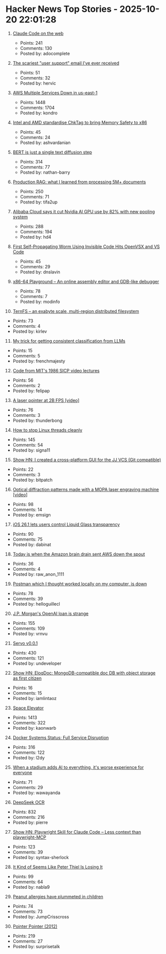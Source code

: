 # Hacker News Top Stories - 2025-10-20 22:01:28

1. [Claude Code on the web](https://www.anthropic.com/news/claude-code-on-the-web)
   - Points: 241
   - Comments: 130
   - Posted by: adocomplete

2. [The scariest "user support" email I've ever received](https://www.devas.life/the-scariest-user-support-email-ive-ever-received/)
   - Points: 51
   - Comments: 32
   - Posted by: hervic

3. [AWS Multiple Services Down in us-east-1](https://health.aws.amazon.com/health/status?ts=20251020)
   - Points: 1448
   - Comments: 1704
   - Posted by: kondro

4. [Intel and AMD standardise ChkTag to bring Memory Safety to x86](https://community.intel.com/t5/Blogs/Tech-Innovation/open-intel/ChkTag-x86-Memory-Safety/post/1721490)
   - Points: 45
   - Comments: 24
   - Posted by: ashvardanian

5. [BERT is just a single text diffusion step](https://nathan.rs/posts/roberta-diffusion/)
   - Points: 314
   - Comments: 77
   - Posted by: nathan-barry

6. [Production RAG: what I learned from processing 5M+ documents](https://blog.abdellatif.io/production-rag-processing-5m-documents)
   - Points: 250
   - Comments: 71
   - Posted by: tifa2up

7. [Alibaba Cloud says it cut Nvidia AI GPU use by 82% with new pooling system](https://www.tomshardware.com/tech-industry/semiconductors/alibaba-says-new-pooling-system-cut-nvidia-gpu-use-by-82-percent)
   - Points: 288
   - Comments: 194
   - Posted by: hd4

8. [First Self-Propagating Worm Using Invisible Code Hits OpenVSX and VS Code](https://www.koi.ai/blog/glassworm-first-self-propagating-worm-using-invisible-code-hits-openvsx-marketplace)
   - Points: 45
   - Comments: 29
   - Posted by: dnslavin

9. [x86-64 Playground – An online assembly editor and GDB-like debugger](https://x64.halb.it/)
   - Points: 78
   - Comments: 7
   - Posted by: modinfo

10. [TernFS – an exabyte scale, multi-region distributed filesystem](https://www.xtxmarkets.com/tech/2025-ternfs/#posix-shaped)
   - Points: 73
   - Comments: 4
   - Posted by: kirlev

11. [My trick for getting consistent classification from LLMs](https://verdik.substack.com/p/how-to-get-consistent-classification)
   - Points: 15
   - Comments: 5
   - Posted by: frenchmajesty

12. [Code from MIT's 1986 SICP video lectures](https://github.com/felipap/sicp-code)
   - Points: 56
   - Comments: 2
   - Posted by: felipap

13. [A laser pointer at 2B FPS [video]](https://www.youtube.com/watch?v=o4TdHrMi6do)
   - Points: 76
   - Comments: 3
   - Posted by: thunderbong

14. [How to stop Linux threads cleanly](https://mazzo.li/posts/stopping-linux-threads.html)
   - Points: 145
   - Comments: 54
   - Posted by: signa11

15. [Show HN: I created a cross-platform GUI for the JJ VCS (Git compatible)](https://judojj.com)
   - Points: 22
   - Comments: 3
   - Posted by: bitpatch

16. [Optical diffraction patterns made with a MOPA laser engraving machine [video]](https://www.youtube.com/watch?v=RsGHr7dXLuI)
   - Points: 98
   - Comments: 14
   - Posted by: emsign

17. [iOS 26.1 lets users control Liquid Glass transparency](https://www.macrumors.com/2025/10/20/ios-26-1-liquid-glass-toggle/)
   - Points: 90
   - Comments: 75
   - Posted by: dabinat

18. [Today is when the Amazon brain drain sent AWS down the spout](https://www.theregister.com/2025/10/20/aws_outage_amazon_brain_drain_corey_quinn/)
   - Points: 36
   - Comments: 4
   - Posted by: raw_anon_1111

19. [Postman which I thought worked locally on my computer, is down](https://status.postman.com)
   - Points: 78
   - Comments: 39
   - Posted by: helloguillecl

20. [J.P. Morgan's OpenAI loan is strange](https://marketunpack.com/j-p-morgans-openai-loan-is-strange/)
   - Points: 155
   - Comments: 109
   - Posted by: vrnvu

21. [Servo v0.0.1](https://github.com/servo/servo)
   - Points: 430
   - Comments: 121
   - Posted by: undeveloper

22. [Show HN: EloqDoc: MongoDB-compatible doc DB with object storage as first citizen](https://github.com/eloqdata/eloqdoc)
   - Points: 16
   - Comments: 15
   - Posted by: iamlintaoz

23. [Space Elevator](https://neal.fun/space-elevator/)
   - Points: 1413
   - Comments: 322
   - Posted by: kaonwarb

24. [Docker Systems Status: Full Service Disruption](https://www.dockerstatus.com/pages/incident/533c6539221ae15e3f000031/68f5e1c741c825463df7486c)
   - Points: 316
   - Comments: 122
   - Posted by: l2dy

25. [When a stadium adds AI to everything, it's worse experience for everyone](https://a.wholelottanothing.org/bmo-stadium-in-la-added-ai-to-everything-and-what-they-got-was-a-worse-experience-for-everyone/)
   - Points: 71
   - Comments: 29
   - Posted by: wawayanda

26. [DeepSeek OCR](https://github.com/deepseek-ai/DeepSeek-OCR)
   - Points: 832
   - Comments: 216
   - Posted by: pierre

27. [Show HN: Playwright Skill for Claude Code – Less context than playwright-MCP](https://github.com/lackeyjb/playwright-skill)
   - Points: 123
   - Comments: 39
   - Posted by: syntax-sherlock

28. [It Kind of Seems Like Peter Thiel Is Losing It](https://futurism.com/future-society/peter-thiel-antichrist-lectures)
   - Points: 99
   - Comments: 64
   - Posted by: nabla9

29. [Peanut allergies have plummeted in children](https://www.nytimes.com/2025/10/20/well/peanut-allergy-drop.html)
   - Points: 74
   - Comments: 73
   - Posted by: JumpCrisscross

30. [Pointer Pointer (2012)](https://pointerpointer.com)
   - Points: 219
   - Comments: 27
   - Posted by: surprisetalk

